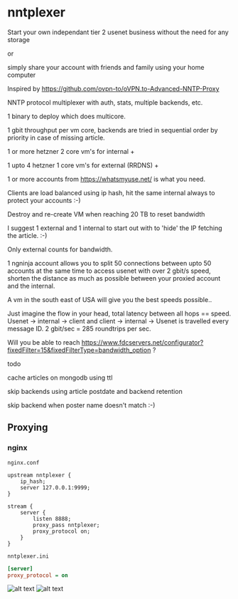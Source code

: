 # nntplexer

Start your own independant tier 2 usenet business without the need for any storage 

or

simply share your account with friends and family using your home computer

Inspired by https://github.com/ovpn-to/oVPN.to-Advanced-NNTP-Proxy

NNTP protocol multiplexer with auth, stats, multiple backends, etc.

1 binary to deploy which does multicore.

1 gbit throughput per vm core, backends are tried in sequential order by priority in case of missing article.

1 or more hetzner 2 core vm's for internal + 

1 upto 4 hetzner 1 core vm's for external (RRDNS) +

1 or more accounts from https://whatsmyuse.net/ is what you need.

Clients are load balanced using ip hash, hit the same internal always to protect your accounts :-)

Destroy and re-create VM when reaching 20 TB to reset bandwidth

I suggest 1 external and 1 internal to start out with to 'hide' the IP fetching the article. :-)

Only external counts for bandwidth.

1 ngninja account allows you to split 50 connections between upto 50 accounts at the same time to access usenet with over 2 gbit/s speed, shorten the distance as much as possible between your proxied account and the internal.

A vm in the south east of USA will give you the best speeds possible..

Just imagine the flow in your head, total latency between all hops == speed. Usenet -> internal -> client and client -> internal -> Usenet is travelled every message ID. 2 gbit/sec = 285 roundtrips per sec.

Will you be able to reach https://www.fdcservers.net/configurator?fixedFilter=15&fixedFilterType=bandwidth_option ?

todo

cache articles on mongodb using ttl

skip backends using article postdate and backend retention

skip backend when poster name doesn't match :-)

## Proxying

### nginx

`nginx.conf`

```nginx
upstream nntplexer {
    ip_hash;
    server 127.0.0.1:9999;
}

stream {
    server {
        listen 8888;
        proxy_pass nntplexer;
        proxy_protocol on;
    }
}
```

`nntplexer.ini`

```ini
[server]
proxy_protocol = on
```

![alt text](https://raw.githubusercontent.com/ucrawler/nntplexer/main/grafana%20dashboard.png)
![alt text](https://raw.githubusercontent.com/ucrawler/nntplexer/main/backends%20table.png)
